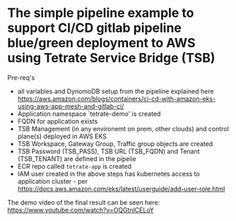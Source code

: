 # The simple pipeline example to support CI/CD gitlab pipeline blue/green deployment to AWS using Tetrate Service Bridge (TSB)

Pre-req's
- all variables and DynomoDB setup from the pipeline explained here https://aws.amazon.com/blogs/containers/ci-cd-with-amazon-eks-using-aws-app-mesh-and-gitlab-ci/
- Application namespace `tetrate-demo' is created
- FQDN for application exists
- TSB Management (in any environemt on prem, other clouds)  and control plane(s) deployed in AWS EKS
- TSB Workspace, Gateway Group, Traffic group objects are created
- TSB Password (TSB_PASS), TSB URL (TSB_FQDN) and Tenant (TSB_TENANT) are defined in the pipelie
- ECR repo called `tetrate-app` is created
- IAM user created in the above steps has kubernetes access to application cluster - per https://docs.aws.amazon.com/eks/latest/userguide/add-user-role.html

The demo video of the final result can be seen here: https://www.youtube.com/watch?v=OQGtnlCELoY 
